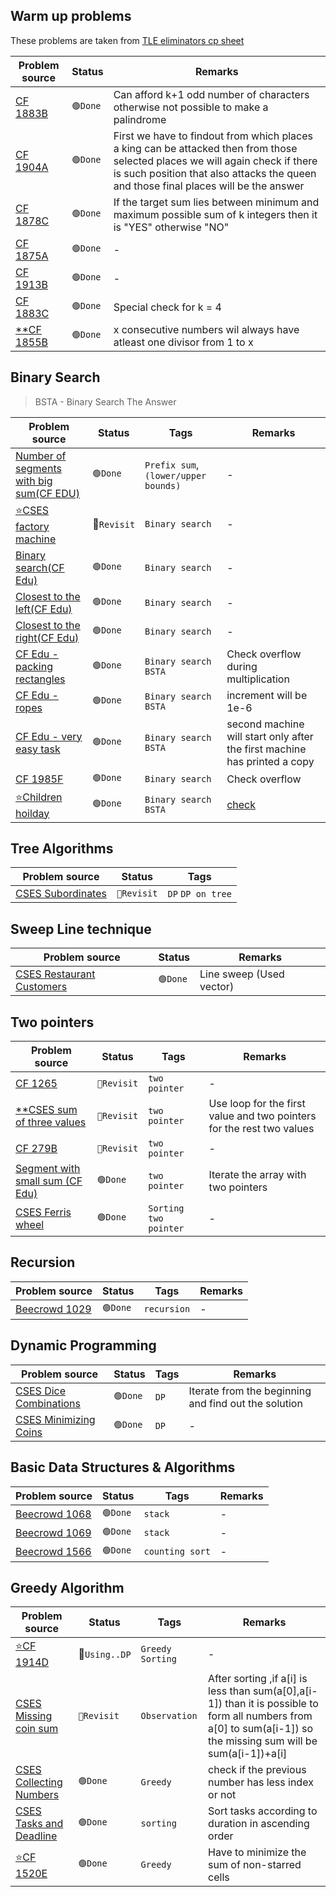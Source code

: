 ## Warm up problems

These problems are taken from [TLE eliminators cp sheet](https://www.tle-eliminators.com/cp-sheet)

|Problem source|Status|Remarks|
|--------------|-------|-------|
|[CF 1883B](https://codeforces.com/problemset/problem/1883/B)  | `🟢Done`  | Can afford k+1 odd number of characters otherwise not possible to make a palindrome|
|[CF 1904A](https://codeforces.com/problemset/problem/1904/A)  | `🟢Done`  |First we have to findout from which places a king can be attacked then from those selected places we will again check if there is such position that also attacks the queen and those final places will be the answer|
|[CF 1878C](https://codeforces.com/problemset/problem/1878/C)  | `🟢Done`  |If the target sum lies between minimum and maximum possible sum of k integers then it is "YES" otherwise "NO"|
|[CF 1875A](https://codeforces.com/problemset/problem/1875/A)  | `🟢Done`  |-|
|[CF 1913B](https://codeforces.com/problemset/problem/1913/B)  | `🟢Done`  |-|
|[CF 1883C](https://codeforces.com/contest/1883/problem/C)     | `🟢Done`  |Special check for k = 4|
|[**CF 1855B](https://codeforces.com/problemset/problem/1855/B)| `🟢Done`  | x consecutive numbers wil always have atleast one divisor from 1 to x|

## Binary Search
> BSTA - Binary Search The Answer

|Problem source|Status|Tags|Remarks|
|--------------|-------|----|-------|
|[Number of segments with big sum(CF EDU)](https://codeforces.com/edu/course/2/lesson/9/2/practice/contest/307093/problem/D)|`🟢Done`|`Prefix sum`,`(lower/upper bounds)`|-|
|[⭐CSES factory machine](https://cses.fi/problemset/task/1620)| 🔴`Revisit` |`Binary search`|-|
|[Binary search(CF Edu)](https://codeforces.com/edu/course/2/lesson/6/1/practice/contest/283911/problem/A)|`🟢Done`|`Binary search`|-|
|[Closest to the left(CF Edu)](https://codeforces.com/edu/course/2/lesson/6/1/practice/contest/283911/problem/B)|`🟢Done`|`Binary search`|-|
|[Closest to the right(CF Edu)](https://codeforces.com/edu/course/2/lesson/6/1/practice/contest/283911/problem/C)|`🟢Done`|`Binary search`|-|
|[CF Edu - packing rectangles](https://codeforces.com/edu/course/2/lesson/6/2/practice/contest/283932/problem/A)|`🟢Done`|`Binary search` `BSTA`|Check overflow during multiplication|
|[CF Edu - ropes](https://codeforces.com/edu/course/2/lesson/6/2/practice/contest/283932/problem/B)|`🟢Done`|`Binary search`  `BSTA`|increment will be 1e-6|
|[CF Edu - very easy task](https://codeforces.com/edu/course/2/lesson/6/2/practice/contest/283932/problem/C)|`🟢Done`|`Binary search`  `BSTA`|second machine will start only after the first machine has printed a copy|
|[CF 1985F ](https://codeforces.com/contest/1985/problem/F)|`🟢Done`|`Binary search`|Check overflow|
|[⭐Children hoilday](https://codeforces.com/edu/course/2/lesson/6/2/practice/contest/283932/problem/D)|`🟢Done`|`Binary search`  `BSTA`|[check](https://github.com/khalid586/Preparation/tree/main/Binary%20Search#children-holiday)|

## Tree Algorithms

| Problem source | Status| Tags |
| --- | --- | --- |
|[CSES Subordinates](https://cses.fi/problemset/task/1674) | `🔴Revisit` | `DP` `DP on tree` |

## Sweep Line technique

|Problem source|Status|Remarks|
|--------------|-------|-------|
|[CSES Restaurant Customers](https://cses.fi/problemset/task/1619)| `🟢Done` |Line sweep (Used vector)|

## Two pointers

|Problem source|Status|Tags|Remarks|
|--------------|-------|----|-------|
|[CF 1265](https://codeforces.com/contest/1265/problem/B)| `🔴Revisit` |`two pointer`|-|
|[**CSES sum of three values](https://cses.fi/problemset/task/1641)| `🔴Revisit` |`two pointer`|Use loop for the first value and two pointers for the rest two values|
|[CF 279B](https://codeforces.com/problemset/problem/279/B)| `🔴Revisit` |`two pointer`|-|
|[Segment with small sum (CF Edu)](https://codeforces.com/edu/course/2/lesson/9/2/practice/contest/307093/problem/A)|`🟢Done`|`two pointer`|Iterate the array with two pointers|
|[CSES Ferris wheel](https://cses.fi/problemset/task/1090)| `🟢Done` |`Sorting` `two pointer`|-|

## Recursion

|Problem source|Status|Tags| Remarks|
|--------------|-------|----|--------|
|[Beecrowd 1029](https://judge.beecrowd.com/en/problems/view/1029)| `🟢Done` |`recursion`|-|

## Dynamic Programming

|Problem source|Status|Tags| Remarks|
|--------------|-------|----|--------|
|[CSES Dice Combinations](https://cses.fi/problemset/task/1633)| `🟢Done` |`DP`|Iterate from the beginning and find out the solution|
|[CSES Minimizing Coins](https://cses.fi/problemset/task/1634) | `🟢Done` |`DP`|-|

## Basic Data Structures & Algorithms

|Problem source|Status|Tags| Remarks|
|--------------|-------|----|--------|
|[Beecrowd 1068](https://judge.beecrowd.com/en/problems/view/1068)| `🟢Done` |`stack`|-|
|[Beecrowd 1069](https://judge.beecrowd.com/en/problems/view/1069)| `🟢Done` |`stack`|-|
|[Beecrowd 1566](https://judge.beecrowd.com/en/problems/view/1566)| `🟢Done` |`counting sort`|-|


## Greedy Algorithm

|Problem source|Status|Tags|Remarks|
|--------------|-------|----|-------|
|[⭐CF 1914D](https://codeforces.com/contest/1914/problem/D)| 🔴`Using..DP` |`Greedy` `Sorting`| - |
|[CSES Missing coin sum](https://cses.fi/problemset/task/2183)| `🔴Revisit` | `Observation` | After sorting ,if a[i] is less than sum(a[0],a[i-1]) than it is possible to form all numbers from a[0] to sum(a[i-1]) so the missing sum will be sum(a[i-1])+a[i]|
|[CSES Collecting Numbers](https://cses.fi/problemset/task/2216)| `🟢Done` | `Greedy` | check if the previous number has less index or not|
|[CSES Tasks and Deadline](https://cses.fi/problemset/task/1630)| `🟢Done` | `sorting` | Sort tasks according to duration in ascending order|
|[⭐CF 1520E](https://codeforces.com/problemset/problem/1520/E)| `🟢Done` |`Greedy` |Have to minimize the sum of non-starred cells|


<!-- 🟢 🔴-->

